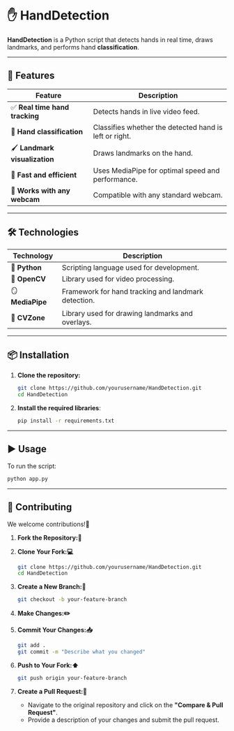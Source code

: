 # ✋ HandDetection

**HandDetection** is a Python script that detects hands in real time, draws landmarks, and  performs hand **classification**.

---

## 🎯 Features

| Feature                               | Description                                                     |
| ------------------------------------- | --------------------------------------------------------------- |
| ✅ **Real time hand tracking**         | Detects hands in live video feed.                               |
| 🧠 **Hand classification**             | Classifies whether the detected hand is left or right.          |
| 🖌️ **Landmark visualization**         | Draws landmarks on the hand.                                     |
| 🚀 **Fast and efficient**             | Uses MediaPipe for optimal speed and performance.               |
| 🎥 **Works with any webcam**          | Compatible with any standard webcam.                            |

---

## 🛠️ Technologies

| Technology       | Description                                         |
| ---------------- | --------------------------------------------------- |
| 🐍 **Python**    | Scripting language used for development.            |
| 🧰 **OpenCV**    | Library used for video processing.                  |
| 🪞 **MediaPipe** | Framework for hand tracking and landmark detection. |
| 🧩 **CVZone**    | Library used for drawing landmarks and overlays.    |

---

## 📦 Installation

1. **Clone the repository:**

   ```bash
   git clone https://github.com/yourusername/HandDetection.git
   cd HandDetection
   ```

2. **Install the required libraries**:

   ```bash
   pip install -r requirements.txt
   ```

---

## ▶️ Usage

To run the script:

```bash
python app.py
```

---

## 🤝 Contributing

We welcome contributions!🙌

1. **Fork the Repository:🍴**

2. **Clone Your Fork:💻**

     ```bash
     git clone https://github.com/yourusername/HandDetection.git
     cd HandDetection
     ```

3. **Create a New Branch:🌱**

     ```bash
     git checkout -b your-feature-branch
     ```

4. **Make Changes:✏️**

5. **Commit Your Changes:📥**

     ```bash
     git add .
     git commit -m "Describe what you changed"
     ```

6. **Push to Your Fork:⬆️**

     ```bash
     git push origin your-feature-branch
     ```

7. **Create a Pull Request:🔄**
     - Navigate to the original repository and click on the **"Compare & Pull Request"**.
     - Provide a description of your changes and submit the pull request.
